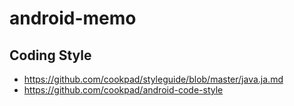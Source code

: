 # android-memo

## Coding Style
- https://github.com/cookpad/styleguide/blob/master/java.ja.md
- https://github.com/cookpad/android-code-style


